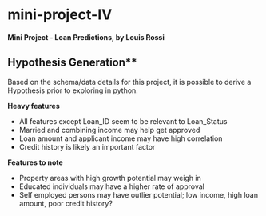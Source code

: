 # mini-project-IV
#### Mini Project - Loan Predictions, by Louis Rossi

## Hypothesis Generation**

Based on the schema/data details for this project, it is possible to derive a Hypothesis prior to exploring in python.

**Heavy features**
- All features except Loan_ID seem to be relevant to Loan_Status
- Married and combining income may help get approved
- Loan amount and applicant income may have high correlation
- Credit history is likely an important factor

**Features to note**
- Property areas with high growth potential may weigh in
- Educated individuals may have a higher rate of approval
- Self employed persons may have outlier potential; low income, high loan amount, poor credit history?

